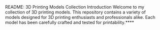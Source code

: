 README: 3D Printing Models Collection
Introduction
Welcome to my collection of 3D printing models. This repository contains a variety of models designed for 3D printing enthusiasts and professionals alike. Each model has been carefully crafted and tested for printability.****
